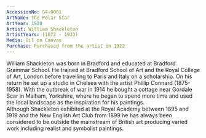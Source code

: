 ```yaml
---
AccessionNo: G4-0001
ArtName: The Polar Star
ArtYear: 1920
Artist: William Shackleton
ArtistYears: (1872 - 1933)
Media: Oil on Canvas
Purchase: Purchased from the artist in 1922 
---
```

William Shackleton was born in Bradford and educated at Bradford Grammar School. He trained at Bradford School of Art and the Royal College of Art, London before travelling to Paris and Italy on a scholarship. On his return he set up a studio in Chelsea with the artist Phillip Connard (1875-1958). With the outbreak of war in 1914 he bought a cottage near Gordale Scar in Malham, Yorkshire, where he began to spend more time and used the local landscape as the inspiration for his paintings.  
Although Shackleton exhibited at the Royal Academy between 1895 and 1919 and the New English Art Club from 1899 he has always been considered to be outside the mainstream of British art producing varied work including realist and symbolist paintings.
